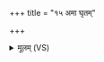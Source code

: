 +++
title = "१५ अमा घृतम्"

+++
<details><summary>मूलम् (VS)</summary>

अ॒मा घृ॒तं कृ॑णुते॒ केव॑लमाचा॒र्यो᳡ भू॒त्वा वरु॑णो॒ यद्य॒दैच्छ॑त्प्र॒जाप॑तौ। तद्ब्र॑ह्मचा॒री प्राय॑च्छ॒त्स्वान्मि॒त्रो अध्या॒त्मनः॑ ॥
</details>